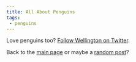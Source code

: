 ```yaml
---
title: All About Penguins 
tags: 
 - penguins
---
```


Love penguins too? [Follow Wellington on Twitter](https://twitter.com/shedd_aquarium).

Back to the [main page](/) or maybe a [random post](/random)? 